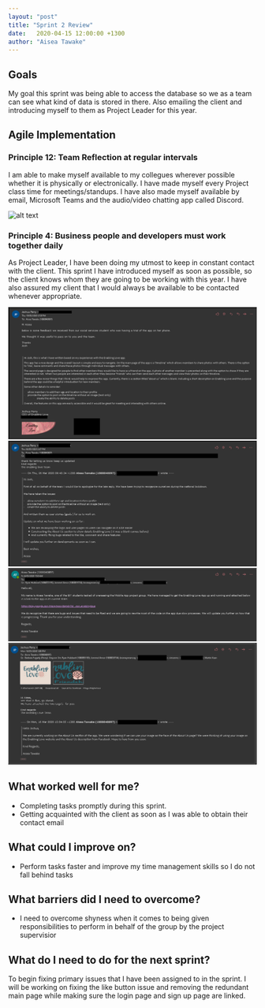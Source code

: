 ```yaml
---
layout: "post"
title: "Sprint 2 Review"
date:   2020-04-15 12:00:00 +1300
author: "Aisea Tawake"
---
```


## Goals

   My goal this sprint was being able to access the database so we as a team can see what kind of data is stored in there. Also emailing the client and introducing myself to them as Project Leader for this year.


## Agile Implementation

### Principle 12: Team Reflection at regular intervals

  I am able to make myself available to my collegues wherever possible whether it is physically or electronically. I have made myself every Project class time for meetings/standups. I have also made myself available by email, Microsoft Teams and the audio/video chatting app called Discord.

 ![alt text](http://kate.ict.op.ac.nz/~tawaab1/Project%202%20images/p23.png "Helping Ryan Hubbard with an issue")


### Principle 4: Business people and developers must work together daily

  As Project Leader, I have been doing my utmost to keep in constant contact with the client. This sprint I have introduced myself as soon as possible, so the client knows whom they are going to be working with this year. I have also assured my client that I would always be available to be contacted whenever appropriate.

 ![alt text](https://raw.githubusercontent.com/tawaab1/portfolio-images/master/Project%202%20images/p9.png "Contacting the client for the first time")
  ![alt text](https://raw.githubusercontent.com/tawaab1/portfolio-images/master/Project%202%20images/p10.png "Keeping constant contact with the client")
   ![alt text](https://raw.githubusercontent.com/tawaab1/portfolio-images/master/Project%202%20images/p11.png "Github tabs implemented on teams")
    ![alt text](https://raw.githubusercontent.com/tawaab1/portfolio-images/master/Project%202%20images/p12.png "Github tabs implemented on teams")

## What worked well for me?

  * Completing tasks promptly during this sprint.
  * Getting acquainted with the client as soon as I was able to obtain their contact email


## What could I improve on?

  * Perform tasks faster and improve my time management skills so I do not fall behind tasks

## What barriers did I need to overcome?

  * I need to overcome shyness when it comes to being given responsibilities to perform in behalf of the group by the project supervisior

## What do I need to do for the next sprint?

  To begin fixing primary issues that I have been assigned to in the sprint. I will be working on fixing the like button issue and removing the redundant main page while making sure the login page and sign up page are linked.
